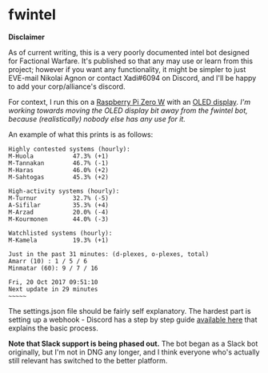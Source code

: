 # fwintel

**Disclaimer**

As of current writing, this is a very poorly documented intel bot designed for Factional Warfare.  It's published so that any may use or learn from this project; however if you want any functionality, it might be simpler to just EVE-mail Nikolai Agnon or contact Xadi#6094 on Discord, and I'll be happy to add your corp/alliance's discord.  

For context, I run this on a [Raspberry Pi Zero W](https://www.adafruit.com/product/3409) with an [OLED display](https://learn.adafruit.com/adafruit-pioled-128x32-mini-oled-for-raspberry-pi).  *I'm working towards moving the OLED display bit away from the fwintel bot, because (realistically) nobody else has any use for it.*

An example of what this prints is as follows:
```
Highly contested systems (hourly):
M-Huola           47.3% (+1)
M-Tannakan        46.7% (-1)
M-Haras           46.0% (+2)
M-Sahtogas        45.3% (+2)

High-activity systems (hourly):
M-Turnur          32.7% (-5)
A-Sifilar         35.3% (+4)
M-Arzad           20.0% (-4)
M-Kourmonen       44.0% (-3)

Watchlisted systems (hourly):
M-Kamela          19.3% (+1)

Just in the past 31 minutes: (d-plexes, o-plexes, total)
Amarr (10) : 1 / 5 / 6
Minmatar (60): 9 / 7 / 16

Fri, 20 Oct 2017 09:51:10
Next update in 29 minutes
~~~~~
```

The settings.json file should be fairly self explanatory.  The hardest part is setting up a webhook - Discord has a step by step guide [available here](https://support.discordapp.com/hc/en-us/articles/228383668) that explains the basic process.

**Note that Slack support is being phased out.**  The bot began as a Slack bot originally, but I'm not in DNG any longer, and I think everyone who's actually still relevant has switched to the better platform.
